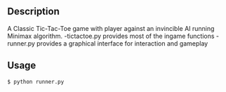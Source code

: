 ## Description
A Classic Tic-Tac-Toe game with player against an invincible AI running Minimax algorithm.
  -tictactoe.py provides most of the ingame functions
  -runner.py provides a graphical interface for interaction and gameplay

## Usage
```
$ python runner.py
```
